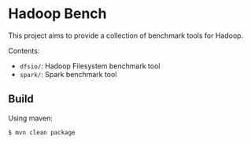 # Hadoop Bench

This project aims to provide a collection of benchmark tools for Hadoop.

Contents:

* `dfsio/`: Hadoop Filesystem benchmark tool
* `spark/`: Spark benchmark tool

## Build

Using maven:

```bash
$ mvn clean package
```
